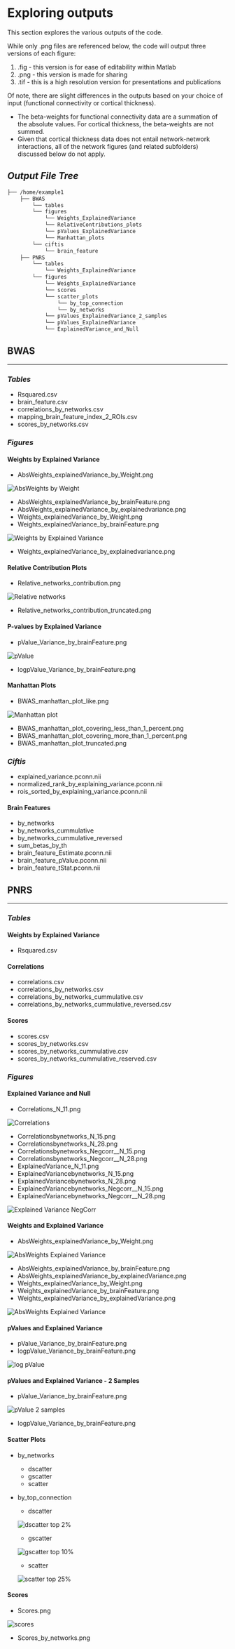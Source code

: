 # Exploring outputs

This section explores the various outputs of the code.

While only .png files are referenced below, the code will output three versions of each figure:

1. .fig - this version is for ease of editability within Matlab
2. .png - this version is made for sharing
3. .tif - this is a high resolution version for presentations and publications

Of note, there are slight differences in the outputs based on your choice of input (functional connectivity or cortical thickness).

- The beta-weights for functional connectivity data are a summation of the absolute values. For cortical thickness, the beta-weights are not summed.
- Given that cortical thickness data does not entail network-network interactions, all of the network figures (and related subfolders) discussed below do not apply.

## *Output File Tree*

```markdown
├── /home/example1  
    ├── BWAS
        └── tables
        └── figures
            └── Weights_ExplainedVariance
            └── RelativeContributions_plots
            └── pValues_ExplainedVariance
            └── Manhattan_plots
        └── ciftis
            └── brain_feature
    ├── PNRS
        └── tables
            └── Weights_ExplainedVariance
        └── figures
            └── Weights_ExplainedVariance
            └── scores
            └── scatter_plots
                └── by_top_connection
                └── by_networks
            └── pValues_ExplainedVariance_2_samples
            └── pValues_ExplainedVariance
            └── ExplainedVariance_and_Null
```

## BWAS

___

### ***Tables***

- Rsquared.csv
- brain_feature.csv
- correlations_by_networks.csv
- mapping_brain_feature_index_2_ROIs.csv
- scores_by_networks.csv

### ***Figures***

#### **Weights by Explained Variance**

- AbsWeights_explainedVariance_by_Weight.png

![AbsWeights by Weight ](./example1/BWAS/figures/Weights_ExplainedVariance/AbsWeights_explainedVariance_by_Weight.png)

- AbsWeights_explainedVariance_by_brainFeature.png
- AbsWeights_explainedVariance_by_explainedvariance.png
- Weights_explainedVariance_by_Weight.png
- Weights_explainedVariance_by_brainFeature.png

![Weights by Explained Variance](./example1/BWAS/figures/Weights_ExplainedVariance/Weights_explainedVariance_by_brainFeature.png)

- Weights_explainedVariance_by_explainedvariance.png

#### **Relative Contribution Plots**

- Relative_networks_contribution.png

![Relative networks](./example1/BWAS/figures/RelativeContribution_plots/Relative_networks_contribution.png)

- Relative_networks_contribution_truncated.png

#### **P-values by Explained Variance**

- pValue_Variance_by_brainFeature.png

![pValue](./example1/BWAS/figures/pValues_ExplainedVariance/pValue_Variance_by_brainFeature.png)

- logpValue_Variance_by_brainFeature.png

#### **Manhattan Plots**

- BWAS_manhattan_plot_like.png

![Manhattan plot](./example1/BWAS/figures/Manhattan_plots/BWAS_manhattan_plot_like.png)

- BWAS_manhattan_plot_covering_less_than_1_percent.png
- BWAS_manhattan_plot_covering_more_than_1_percent.png
- BWAS_manhattan_plot_truncated.png

### ***Ciftis***

- explained_variance.pconn.nii
- normalized_rank_by_explaining_variance.pconn.nii
- rois_sorted_by_explaining_variance.pconn.nii

#### **Brain Features**

- by_networks
- by_networks_cummulative
- by_networks_cummulative_reversed
- sum_betas_by_th
- brain_feature_Estimate.pconn.nii
- brain_feature_pValue.pconn.nii
- brain_feature_tStat.pconn.nii

## PNRS

___

### ***Tables***

#### **Weights by Explained Variance**

- Rsquared.csv

#### **Correlations**

- correlations.csv
- correlations_by_networks.csv
- correlations_by_networks_cummulative.csv
- correlations_by_networks_cummulative_reversed.csv

#### **Scores**

- scores.csv
- scores_by_networks.csv
- scores_by_networks_cummulative.csv
- scores_by_networks_cummulative_reserved.csv

### ***Figures***

#### **Explained Variance and Null**

- Correlations_N_11.png

![Correlations](./example1/PNRS/figures/ExplainedVariance_and_Null/Correlations_N_11.png)

- Correlationsbynetworks_N_15.png
- Correlationsbynetworks_N_28.png
- Correlationsbynetworks_Negcorr__N_15.png
- Correlationsbynetworks_Negcorr__N_28.png
- ExplainedVariance_N_11.png
- ExplainedVariancebynetworks_N_15.png
- ExplainedVariancebynetworks_N_28.png
- ExplainedVariancebynetworks_Negcorr__N_15.png
- ExplainedVariancebynetworks_Negcorr__N_28.png

![Explained Variance NegCorr](./example1/PNRS/figures/ExplainedVariance_and_Null/ExplainedVariancebynetworks_Negcorr__N_15.png)

#### **Weights and Explained Variance**

- AbsWeights_explainedVariance_by_Weight.png

![AbsWeights Explained Variance](./example1/PNRS/figures/Weights_ExplainedVariance/AbsWeights_explainedVariance_by_Weight.png)

- AbsWeights_explainedVariance_by_brainFeature.png
- AbsWeights_explainedVariance_by_explainedVariance.png
- Weights_explainedVariance_by_Weight.png
- Weights_explainedVariance_by_brainFeature.png
- Weights_explainedVariance_by_explainedVariance.png

![AbsWeights Explained Variance](./example1/PNRS/figures/Weights_ExplainedVariance/Weights_explainedVariance_by_explainedVariance.png)

#### **pValues and Explained Variance**

- pValue_Variance_by_brainFeature.png
- logpValue_Variance_by_brainFeature.png

![log pValue](./example1/PNRS/figures/pValues_ExplainedVariance/logpValue_Variance_by_brainFeature.png)

#### **pValues and Explained Variance - 2 Samples**

- pValue_Variance_by_brainFeature.png

![pValue 2 samples](./example1/PNRS/figures/pValues_ExplainedVariance_2_samples/logpValue_Variance_by_brainFeature.png)

- logpValue_Variance_by_brainFeature.png

#### **Scatter Plots**

- by_networks
    - dscatter
    - gscatter
    - scatter

- by_top_connection
    - dscatter

  ![dscatter top 2%](./example1/PNRS/figures/scatter_plots/by_top_connection/dscatter_top_002_point_0_percent.png)

    - gscatter

  ![gscatter top 10%](./example1/PNRS/figures/scatter_plots/by_top_connection/gscatter_top_010_point_0_percent_by_Diet.png)

    - scatter

  ![scatter top 25%](./example1/PNRS/figures/scatter_plots/by_top_connection/scatter_top_025_point_0_percent.png)

#### **Scores**

- Scores.png

![scores](./example1/PNRS/figures/scores/Scores.png)

- Scores_by_networks.png
